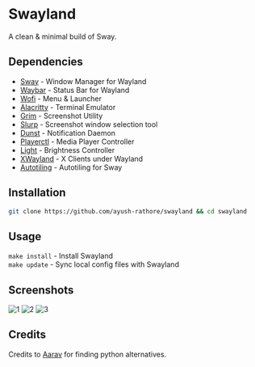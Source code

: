 # Swayland

A clean & minimal build of Sway.

## Dependencies

-   [Sway](https://github.com/swaywm/sway) - Window Manager for Wayland
-   [Waybar](https://github.com/Alexays/Waybar) - Status Bar for Wayland
-   [Wofi](https://github.com/tsujp/wofi) - Menu & Launcher
-   [Alacritty](https://github.com/alacritty/alacritty) - Terminal Emulator
-   [Grim](https://github.com/emersion/grim) - Screenshot Utility
-	[Slurp](https://github.com/emersion/slurp) - Screenshot window selection tool
-   [Dunst](https://github.com/dunst-project/dunst) - Notification Daemon
-   [Playerctl](https://github.com/altdesktop/playerctl) - Media Player Controller
-   [Light](https://github.com/haikarainen/light) - Brightness Controller 
-   [XWayland](https://wayland.freedesktop.org/xserver.html) - X Clients under Wayland
-	[Autotiling](https://github.com/ammgws/autotiling-rs) - Autotiling for Sway

## Installation

```bash
git clone https://github.com/ayush-rathore/swayland && cd swayland
```

## Usage

`make install` - Install Swayland <br />
`make update`  - Sync local config files with Swayland

## Screenshots

![1](https://github.com/ayush-rathore/swayland/raw/assets/1.png)
![2](https://github.com/ayush-rathore/swayland/raw/assets/2.png)
![3](https://github.com/ayush-rathore/swayland/raw/assets/3.png)

## Credits

Credits to [Aarav](https://github.com/Aarav619) for finding python alternatives.
